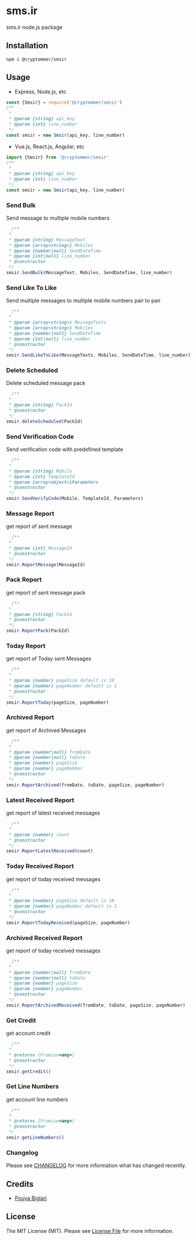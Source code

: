 # sms.ir
sms.ir node.js package

## Installation
```
npm i @cryptommer/smsir
```

## Usage
- Express, Node.js, etc
```javascript
const {Smsir} = require('@cryptommer/smsir')
/**
 *
 * @param {string} api_key
 * @param {int} line_number
 */
const smsir = new Smsir(api_key, line_number)
```
- Vue.js, React.js, Angular, etc
```javascript
import {Smsir} from '@cryptommer/smsir'
/**
 *
 * @param {string} api_key
 * @param {int} line_number
 */
const smsir = new Smsir(api_key, line_number)
```

### Send Bulk
Send message to multiple mobile numbers

```javascript
  /**
 *
 * @param {string} MessageText
 * @param {array<string>} Mobiles
 * @param {number|null} SendDateTime
 * @param {int|null} line_number
 * @constructor
 */
smsir.SendBulk(MessageText, Mobiles, SendDateTime, line_number)
```

### Send Like To Like
Send multiple messages to multiple mobile numbers pair to pair

```javascript
  /**
 *
 * @param {array<string>} MessageTexts
 * @param {array<string>} Mobiles
 * @param {number|null} SendDateTime
 * @param {int|null} line_number
 * @constructor
 */
smsir.SendLikeToLike(MessageTexts, Mobiles, SendDateTime, line_number)
```

### Delete Scheduled
Delete scheduled message pack

```javascript
  /**
 *
 * @param {string} PackId
 * @constructor
 */
smsir.deleteScheduled(PackId)
```

### Send Verification Code
Send verification code with predefined template

```javascript
  /**
 *
 * @param {string} Mobile
 * @param {int} TemplateId
 * @param {array<object>}Parameters
 * @constructor
 */
smsir.SendVerifyCode(Mobile, TemplateId, Parameters)
```

### Message Report
get report of sent message

```javascript
  /**
 *
 * @param {int} MessageId
 * @constructor
 */
smsir.ReportMessage(MessageId)
```

### Pack Report
get report of sent message pack

```javascript
  /**
 *
 * @param {string} PackId
 * @constructor
 */
smsir.ReportPack(PackId)
```

### Today Report
get report of Today sent Messages

```javascript
  /**
 *
 * @param {number} pageSize default is 10
 * @param {number} pageNumber default is 1
 * @constructor
 */
smsir.ReportToday(pageSize, pageNumber)
```

### Archived Report
get report of Archived Messages

```javascript
  /**
 *
 * @param {number|null} fromDate
 * @param {number|null} toDate
 * @param {number} pageSize
 * @param {number} pageNumber
 * @constructor
 */
smsir.ReportArchived(fromDate, toDate, pageSize, pageNumber)
```

### Latest Received Report
get report of latest received messages

```javascript
  /**
 *
 * @param {number} count
 * @constructor
 */
smsir.ReportLatestReceived(count)
```

### Today Received Report
get report of today received messages

```javascript
  /**
 *
 * @param {number} pageSize default is 10
 * @param {number} pageNumber default is 1
 * @constructor
 */
smsir.ReportTodayReceived(pageSize, pageNumber)
```

### Archived Received Report
get report of today received messages

```javascript
  /**
 *
 * @param {number|null} fromDate
 * @param {number|null} toDate
 * @param {number} pageSize
 * @param {number} pageNumber
 * @constructor
 */
smsir.ReportArchivedReceived(fromDate, toDate, pageSize, pageNumber)
```

### Get Credit
get account credit

```javascript
  /**
 *
 * @returns {Promise<any>}
 * @constructor
 */
smsir.getCredit()
```

### Get Line Numbers
get account line numbers

```javascript
  /**
 *
 * @returns {Promise<any>}
 * @constructor
 */
smsir.getLineNumbers()
```
### Changelog

Please see [CHANGELOG](CHANGELOG.md) for more information what has changed recently.

## Credits

-   [Pouya Biglari](https://github.com/cryptommer)

## License

The MIT License (MIT). Please see [License File](LICENSE.md) for more information.

